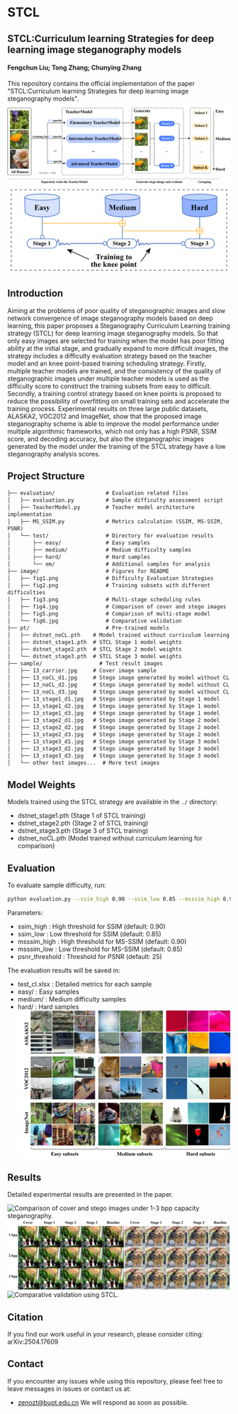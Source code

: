 # STCL
## STCL:Curriculum learning Strategies for deep learning image steganography models

#### Fengchun Liu; Tong Zhang; Chunying Zhang

This repository contains the official implementation of the paper "STCL:Curriculum learning Strategies for deep learning image steganography models".
![Diffculty Evaluation Strategies Based on Teacher Models.](image/fig1.png)
![Multi-stage scheduling rules based on knee points.](image/fig3.png)
## Introduction

Aiming at the problems of poor quality of steganographic images and slow network convergence of image steganography models based on deep learning, this paper proposes a Steganography Curriculum Learning training strategy (STCL)  for deep learning image steganography models. So that only easy images are selected for training when the model has poor fitting ability at the initial stage, and gradually expand to more difficult images, the strategy includes a difficulty evaluation strategy based on the teacher model and an knee point-based training scheduling strategy. Firstly, multiple teacher models are trained, and the consistency of the quality of steganographic images under multiple teacher models is used as the difficulty score to construct the training subsets from easy to difficult. Secondly, a training control strategy based on knee points is proposed to reduce the possibility of overfitting on small training sets and accelerate the training process. Experimental results on three large public datasets, ALASKA2, VOC2012 and ImageNet, show that the proposed image steganography scheme is able to improve the model performance under multiple algorithmic frameworks, which not only has a high PSNR, SSIM score, and decoding accuracy, but also the steganographic images generated by the model under the training of the STCL strategy have a low steganography analysis scores.

## Project Structure
 ```
├── evaluation/                # Evaluation related files
│   ├── evaluation.py          # Sample difficulty assessment script
│   ├── TeacherModel.py        # Teacher model architecture implementation
│   ├── MS_SSIM.py             # Metrics calculation (SSIM, MS-SSIM, PSNR)
│   └── test/                  # Directory for evaluation results
│       ├── easy/              # Easy samples
│       ├── medium/            # Medium difficulty samples
│       ├── hard/              # Hard samples
│       └── em/                # Additional samples for analysis
├── image/                     # Figures for README
│   ├── fig1.png               # Difficulty Evaluation Strategies
│   ├── fig2.png               # Training subsets with different difficulties
│   ├── fig3.png               # Multi-stage scheduling rules
│   ├── fig4.jpg               # Comparison of cover and stego images
│   ├── fig5.png               # Comparison of multi-stage model
│   └── fig6.jpg               # Comparative validation
├── pt/                        # Pre-trained models
│   ├── dstnet_noCL.pth    # Model trained without curriculum learning
│   ├── dstnet_stage1.pth  # STCL Stage 1 model weights
│   ├── dstnet_stage2.pth  # STCL Stage 2 model weights
│   └── dstnet_stage3.pth  # STCL Stage 3 model weights
├── sample/                  # Test result images
│   ├── 13_carrier.jpg     # Cover image sample
│   ├── 13_noCL_d1.jpg     # Stego image generated by model without CL
│   ├── 13_noCL_d2.jpg     # Stego image generated by model without CL
│   ├── 13_noCL_d3.jpg     # Stego image generated by model without CL
│   ├── 13_stage1_d1.jpg   # Stego image generated by Stage 1 model
│   ├── 13_stage1_d2.jpg   # Stego image generated by Stage 1 model
│   ├── 13_stage1_d3.jpg   # Stego image generated by Stage 1 model
│   ├── 13_stage2_d1.jpg   # Stego image generated by Stage 2 model
│   ├── 13_stage2_d2.jpg   # Stego image generated by Stage 2 model
│   ├── 13_stage2_d3.jpg   # Stego image generated by Stage 2 model
│   ├── 13_stage3_d1.jpg   # Stego image generated by Stage 3 model
│   ├── 13_stage3_d2.jpg   # Stego image generated by Stage 3 model
│   ├── 13_stage3_d3.jpg   # Stego image generated by Stage 3 model
│   └── other test images...  # More test images                  
 ```

## Model Weights

Models trained using the STCL strategy are available in the `./` directory:
- dstnet_stage1.pth (Stage 1 of STCL training)
- dstnet_stage2.pth (Stage 2 of STCL training)
- dstnet_stage3.pth (Stage 3 of STCL training)
- dstnet_noCL.pth (Model trained without curriculum learning for comparison)

## Evaluation

To evaluate sample difficulty, run:
```bash
python evaluation.py --ssim_high 0.90 --ssim_low 0.85 --msssim_high 0.90 --msssim_low 0.85 --psnr_threshold 25
```
Parameters:
- ssim_high : High threshold for SSIM (default: 0.90)
- ssim_low : Low threshold for SSIM (default: 0.85)
- msssim_high : High threshold for MS-SSIM (default: 0.90)
- msssim_low : Low threshold for MS-SSIM (default: 0.85)
- psnr_threshold : Threshold for PSNR (default: 25)

The evaluation results will be saved in:
- test_cl.xlsx : Detailed metrics for each sample
- easy/ : Easy samples
- medium/ : Medium difficulty samples
- hard/ : Hard samples
![Training subsets with different diffculties obtained by the teacher model diffculty evaluation method.](image/fig2.png)



## Results
Detailed experimental results are presented in the paper.

![Comparison of cover and stego images under 1-3 bpp capacity steganography.](image/fig4.jpg)
![Comparison of stego image generated by multi-stage model and cover image.](image/fig5.png)
![Comparative validation using STCL.](image/fig6.jpg)


## Citation
If you find our work useful in your research, please consider citing:	arXiv:2504.17609


## Contact
If you encounter any issues while using this repository, please feel free to leave messages in issues or contact us at:

- zenozt@bupt.edu.cn
We will respond as soon as possible.
